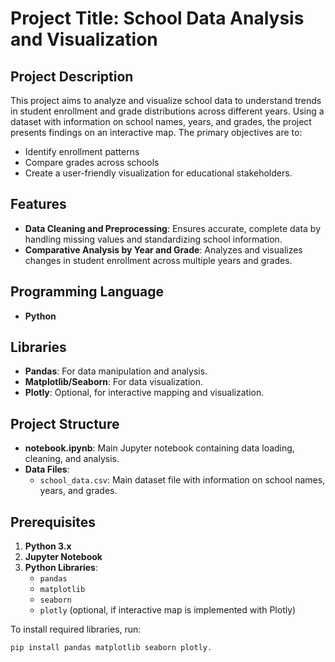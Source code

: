 # Project Title: School Data Analysis and Visualization

## Project Description
This project aims to analyze and visualize school data to understand trends in student enrollment and grade distributions across different years. Using a dataset with information on school names, years, and grades, the project presents findings on an interactive map. The primary objectives are to:
- Identify enrollment patterns
- Compare grades across schools
- Create a user-friendly visualization for educational stakeholders.

## Features
- **Data Cleaning and Preprocessing**: Ensures accurate, complete data by handling missing values and standardizing school information.
- **Comparative Analysis by Year and Grade**: Analyzes and visualizes changes in student enrollment across multiple years and grades.

## Programming Language
- **Python**

## Libraries
- **Pandas**: For data manipulation and analysis.
- **Matplotlib/Seaborn**: For data visualization.
- **Plotly**: Optional, for interactive mapping and visualization.

## Project Structure
- **notebook.ipynb**: Main Jupyter notebook containing data loading, cleaning, and analysis.
- **Data Files**:
  - `school_data.csv`: Main dataset file with information on school names, years, and grades.

## Prerequisites
1. **Python 3.x**
2. **Jupyter Notebook**
3. **Python Libraries**:
   - `pandas`
   - `matplotlib`
   - `seaborn`
   - `plotly` (optional, if interactive map is implemented with Plotly)

To install required libraries, run:
```bash
pip install pandas matplotlib seaborn plotly.
